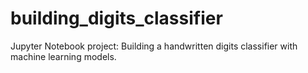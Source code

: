 # building_digits_classifier
Jupyter Notebook project: Building a handwritten digits classifier with machine learning models.
